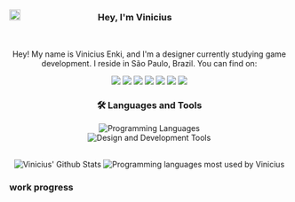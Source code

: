 
### <img src="https://i.pinimg.com/564x/6e/62/0e/6e620e51de8d5a57642f86817a91472d.jpg" width ="20"><b>ㅤﾠﾠﾠﾠﾠㅤㅤㅤ‎ Hey, I'm Vinicius </b>
<br>


<!-- About Me -->

<!-- Social -->
<div align="center"> 

<p>
Hey! My name is Vinicius Enki, and I'm a designer currently studying game development. I reside in São Paulo, Brazil. You can find on:
</p>
  <a href="https://www.youtube.com/@viniciusenki" target="_blank"><img src="https://img.shields.io/badge/YouTube-f00d45?style=for-the-badge&logo=youtube&logoColor=white" target="_blank"></a>
  <a href="" target="_blank"><img src="https://img.shields.io/badge/Instagram-f00d45?style=for-the-badge&logo=instagram&logoColor=white" target="_blank"></a>
  <a href="" target="_blank"><img src="https://img.shields.io/badge/Twitch-f00d45?style=for-the-badge&logo=twitch&logoColor=white" target="_blank"></a>
  <a href="" target="_blank"><img src="https://img.shields.io/badge/Twitter-f00d45?style=for-the-badge&logo=twitter&logoColor=white" target="_blank"></a>
  <a href="" target="_blank"><img src="https://img.shields.io/badge/Behance-f00d45?style=for-the-badge&logo=behance&logoColor=white" target="_blank"></a>
  <a href="" target="_blank"><img src="https://img.shields.io/badge/Discord-f00d45?style=for-the-badge&logo=discord&logoColor=white" target="_blank"></a> 
  <a href=""><img src="https://img.shields.io/badge/Gmail-f00d45?style=for-the-badge&logo=gmail&logoColor=white" target="_blank"></a>
</div>


<!-- Languages and Tools -->

<div align="center"> 
    <h3 align="center">🛠️ Languages and Tools</h3>
<a><img src="https://skillicons.dev/icons?i=js,html,css,cs,unity" alt="Programming Languages"></a><br>
<a><img src="https://skillicons.dev/icons?i=ai,ps,pr,visualstudio,blender" alt="Design and Development Tools"></a>
</div>

<br>

<!-- Github Stats -->
<div align="center"> 
  
<a><img src="https://github-readme-stats.vercel.app/api?username=viniciusenki&count_private=true&show_icons=true&line_height=20&title_color=f00d45&icon_color=f00d45&text_color=ffffffcf&bg_color=131313" alt="Vinicius' Github Stats"></a>
<a><img src="https://github-readme-stats.vercel.app/api/top-langs/?username=viniciusenki&layout=compact&theme=dark&bg_color=131313&text_color=ffffffcf&title_color=f00d45&size_weight=0.5&count_weight=0.5" alt="Programming languages most used by Vinicius"></a>

</div>



### work progress
